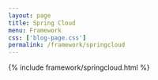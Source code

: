 ```yaml
---
layout: page
title: Spring Cloud
menu: Framework
css: ['blog-page.css']
permalink: /framework/springcloud
---
```

{% include framework/springcloud.html %}